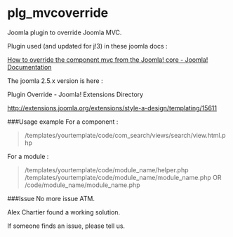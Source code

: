 plg_mvcoverride
===============

Joomla plugin to override Joomla MVC.

Plugin used (and updated for j!3) in these joomla docs :

 [How to override the component mvc from the Joomla! core - Joomla! Documentation](http://docs.joomla.org/How_to_override_the_component_mvc_from_the_Joomla!_core)

The joomla 2.5.x version is here :

Plugin Override - Joomla! Extensions Directory

http://extensions.joomla.org/extensions/style-a-design/templating/15611

###Usage example
For a component :
>/templates/yourtemplate/code/com_search/views/search/view.html.php

For a module :
>/templates/yourtemplate/code/module_name/helper.php
>/templates/yourtemplate/code/module_name/module_name.php OR
>/code/module_name/module_name.php


###Issue
No more issue ATM.

Alex Chartier found a working solution.

If someone finds an issue, please tell us.
